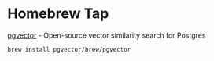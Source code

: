 # Homebrew Tap

[pgvector](https://github.com/pgvector/pgvector) - Open-source vector similarity search for Postgres

```sh
brew install pgvector/brew/pgvector
```
